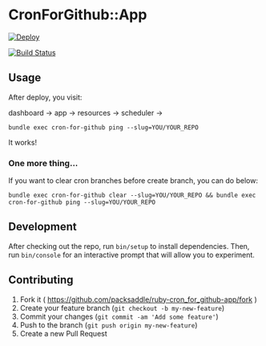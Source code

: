 # CronForGithub::App

[![Deploy](https://www.herokucdn.com/deploy/button.png)](https://heroku.com/deploy?template=https://github.com/packsaddle/ruby-cron_for_github-app)

[![Build Status](http://img.shields.io/travis/packsaddle/ruby-cron_for_github-app/master.svg?style=flat)](https://travis-ci.org/packsaddle/ruby-cron_for_github-app)

## Usage

After deploy, you visit:

dashboard -> app -> resources -> scheduler ->

```
bundle exec cron-for-github ping --slug=YOU/YOUR_REPO
```

It works!

### One more thing...

If you want to clear cron branches before create branch, you can do below:

```
bundle exec cron-for-github clear --slug=YOU/YOUR_REPO && bundle exec cron-for-github ping --slug=YOU/YOUR_REPO
```

## Development

After checking out the repo, run `bin/setup` to install dependencies. Then, run `bin/console` for an interactive prompt that will allow you to experiment.

## Contributing

1. Fork it ( https://github.com/packsaddle/ruby-cron_for_github-app/fork )
2. Create your feature branch (`git checkout -b my-new-feature`)
3. Commit your changes (`git commit -am 'Add some feature'`)
4. Push to the branch (`git push origin my-new-feature`)
5. Create a new Pull Request
